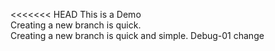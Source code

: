 <<<<<<< HEAD
This is a Demo  
Creating a new branch is quick.  
Creating a new branch is quick and simple. 
Debug-01 change  

